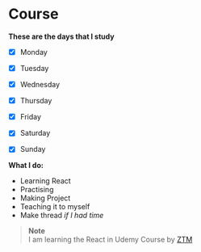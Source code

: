 # Course 

**These are the days that I study**
- [x] Monday
- [x] Tuesday
- [x] Wednesday
- [x] Thursday
- [x] Friday
- [x] Saturday
- [x] Sunday


**What I do:**
- Learning React
- Practising
- Making Project
- Teaching it to myself
- Make thread _if I had time_

> **Note** <br>
> I am learning the React in Udemy Course by [ZTM](https://www.udemy.com/course/complete-react-developer-zero-to-mastery/)
